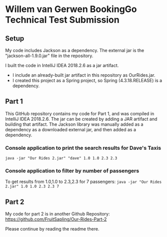 # Willem van Gerwen BookingGo Technical Test Submission

## Setup

My code includes Jackson as a dependency. The external jar is the "jackson-all-1.9.0.jar" file in the repository.

I built the code in IntelliJ IDEA 2018.2.6 as a jar artifact.
- I include an already-built jar artifact in this repository as OurRides.jar.
- I created this project as a Spring project, so Spring (4.3.18.RELEASE) is a dependency.


## Part 1

This GitHub repository contains my code for Part 1, and was compiled in IntelliJ IDEA 2018.2.6. The jar can be created by adding a JAR artifact and building that artifact. The Jackson library was manually added as a dependency as a downloaded external jar, and then added as a dependency.

### Console application to print the search results for Dave's Taxis

`java -jar "Our Rides 2.jar" "dave" 1.0 1.0 2.3 2.3`

### Console application to filter by number of passengers

To get results from 1.0,1.0 to 2.3,2.3 for 7 passengers:
`java -jar "Our Rides 2.jar" 1.0 1.0 2.3 2.3 7`

## Part 2

My code for part 2 is in another Github Repository: https://github.com/FruitSapling/Our-Rides-Part-2

Please continue by reading the readme there.
